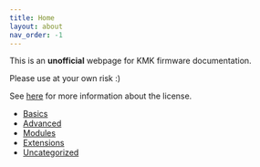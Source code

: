 ```yaml
---
title: Home
layout: about
nav_order: -1
---
```


This is an **unofficial** webpage for KMK firmware documentation.

Please use at your own risk :)

See [here](/docs/license) for more information about the license.

- [Basics](/docs/basics)
- [Advanced](/docs/advanced)
- [Modules](/docs/modules)
- [Extensions](/docs/extensions)
- [Uncategorized](/docs/uncategorized)
